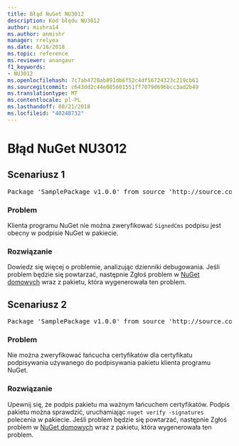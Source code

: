 ```yaml
---
title: Błąd NuGet NU3012
description: Kod błędu NU3012
author: mishra14
ms.author: anmishr
manager: rrelyea
ms.date: 8/16/2018
ms.topic: reference
ms.reviewer: anangaur
f1_keywords:
- NU3012
ms.openlocfilehash: 7c7ab4728ab891db6f52c4df56724323c219cb61
ms.sourcegitcommit: c643dd2c44e085601551ff7079d696bcc3ad2b49
ms.translationtype: MT
ms.contentlocale: pl-PL
ms.lasthandoff: 08/21/2018
ms.locfileid: "40248732"
---
```

# <a name="nuget-error-nu3012"></a>Błąd NuGet NU3012

## <a name="scenario-1"></a>Scenariusz 1

<pre>Package 'SamplePackage v1.0.0' from source 'http://source.com/index.json': The primary signature validation failed.</pre>

### <a name="issue"></a>Problem

Klienta programu NuGet nie można zweryfikować `SignedCms` podpisu jest obecny w podpisie NuGet w pakiecie.


### <a name="solution"></a>Rozwiązanie

Dowiedz się więcej o problemie, analizując dzienniki debugowania. Jeśli problem będzie się powtarzać, następnie Zgłoś problem w [NuGet domowych](https://github.com/NuGet/Home/issues) wraz z pakietu, która wygenerowała ten problem.



## <a name="scenario-2"></a>Scenariusz 2

<pre>Package 'SamplePackage v1.0.0' from source 'http://source.com/index.json': The primary signature found a chain building issue:  A certificate chain processed, but terminated in a root certificate which is not trusted by the trust provider.</pre>

### <a name="issue"></a>Problem

Nie można zweryfikować łańcucha certyfikatów dla certyfikatu podpisywania używanego do podpisywania pakietu klienta programu NuGet.


### <a name="solution"></a>Rozwiązanie

Upewnij się, że podpis pakietu ma ważnym łańcuchem certyfikatów. Podpis pakietu można sprawdzić, uruchamiając `nuget verify -signatures` polecenia w pakiecie. Jeśli problem będzie się powtarzać, następnie Zgłoś problem w [NuGet domowych](https://github.com/NuGet/Home/issues) wraz z pakietu, która wygenerowała ten problem.


